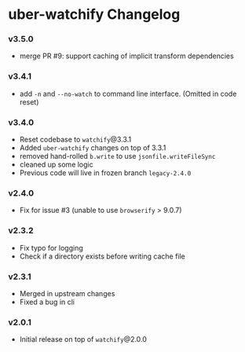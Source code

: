 # uber-watchify Changelog

### v3.5.0
  - merge PR #9: support caching of implicit transform dependencies

### v3.4.1
  - add `-n` and `--no-watch` to command line interface. (Omitted in code reset)

### v3.4.0
  - Reset codebase to `watchify`@3.3.1
  - Added `uber-watchify` changes on top of 3.3.1
  - removed hand-rolled `b.write` to use `jsonfile.writeFileSync`
  - cleaned up some logic
  - Previous code will live in frozen branch `legacy-2.4.0`

### v2.4.0
  - Fix for issue #3 (unable to use `browserify` > 9.0.7)

### v2.3.2
  - Fix typo for logging
  - Check if a directory exists before writing cache file

### v2.3.1
  - Merged in upstream changes
  - Fixed a bug in cli

### v2.0.1
  - Initial release on top of `watchify`@2.0.0



